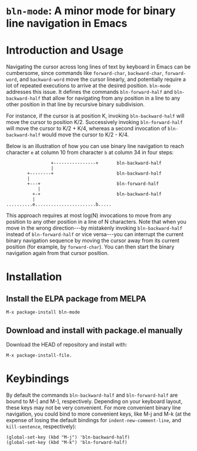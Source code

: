 # `bln-mode`: A minor mode for binary line navigation in Emacs

# Introduction and Usage

Navigating the cursor across long lines of text by keyboard in Emacs can be
cumbersome, since commands like `forward-char`, `backward-char`, `forward-word`,
and `backward-word` move the cursor linearly, and potentially require a lot of
repeated executions to arrive at the desired position. `bln-mode` addresses this
issue. It defines the commands `bln-forward-half` and `bln-backward-half` that allow for
navigating from any position in a line to any other position in that line by
recursive binary subdivision.

For instance, if the cursor is at position K, invoking `bln-backward-half` will move
the cursor to position K/2. Successively invoking `bln-forward-half` will move the
cursor to K/2 + K/4, whereas a second invocation of `bln-backward-half` would move
the cursor to K/2 - K/4.

Below is an illustration of how you can use binary line navigation to reach
character `e` at column 10 from character `b` at column 34 in four steps:

                     +----------------+       bln-backward-half
                     |
            +--------+                        bln-backward-half
            |
            +---+                             bln-forward-half
                |
              +-+                             bln-backward-half
              |
    ..........e.......................b.....

This approach requires at most log(N) invocations to move from any position to
any other position in a line of N characters. Note that when you move in the
wrong direction---by mistakenly invoking `bln-backward-half` instead of
`bln-forward-half` or vice versa---you can interrupt the current binary navigation
sequence by moving the cursor away from its current position (for example, by
`forward-char`). You can then start the binary navigation again from that cursor
position.

# Installation

## Install the ELPA package from MELPA

    M-x package-install bln-mode
 
## Download and install with package.el manually

Download the HEAD of repository and install with:

    M-x package-install-file.


# Keybindings

By default the commands `bln-backward-half` and `bln-forward-half` are bound to M-[
and M-], respectively. Depending on your keyboard layout, these keys may not
be very convenient. For more convenient binary line navigation, you could
bind to more convenient keys, like M-j and M-k (at the expense of losing the
default bindings for `indent-new-comment-line`, and `kill-sentence`,
respectively):

    (global-set-key (kbd "M-j") 'bln-backward-half)
    (global-set-key (kbd "M-k") 'bln-forward-half)
